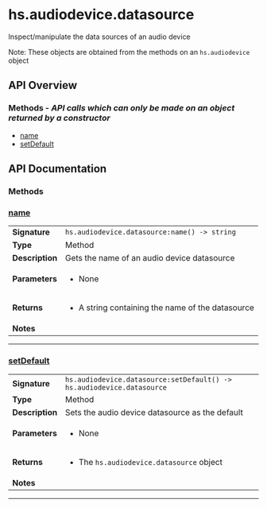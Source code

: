 # hs.audiodevice.datasource

Inspect/manipulate the data sources of an audio device

Note: These objects are obtained from the methods on an `hs.audiodevice` object

## API Overview
### **Methods** - _API calls which can only be made on an object returned by a constructor_
 * [name](#name)
 * [setDefault](#setdefault)


## API Documentation

### Methods


### [name](#name)

|                                             |                                                                                     |
| --------------------------------------------|-------------------------------------------------------------------------------------|
| **Signature**                               | `hs.audiodevice.datasource:name() -> string`                                                                    |
| **Type**                                    | Method                                                                     |
| **Description**                             | Gets the name of an audio device datasource                                                                     |
| **Parameters**                              | <ul><li>None</li></ul> |
| **Returns**                                 | <ul><li>A string containing the name of the datasource</li></ul>          |
| **Notes**                                   | <ul></ul>                |

---

### [setDefault](#setdefault)

|                                             |                                                                                     |
| --------------------------------------------|-------------------------------------------------------------------------------------|
| **Signature**                               | `hs.audiodevice.datasource:setDefault() -> hs.audiodevice.datasource`                                                                    |
| **Type**                                    | Method                                                                     |
| **Description**                             | Sets the audio device datasource as the default                                                                     |
| **Parameters**                              | <ul><li>None</li></ul> |
| **Returns**                                 | <ul><li>The `hs.audiodevice.datasource` object</li></ul>          |
| **Notes**                                   | <ul></ul>                |

---
